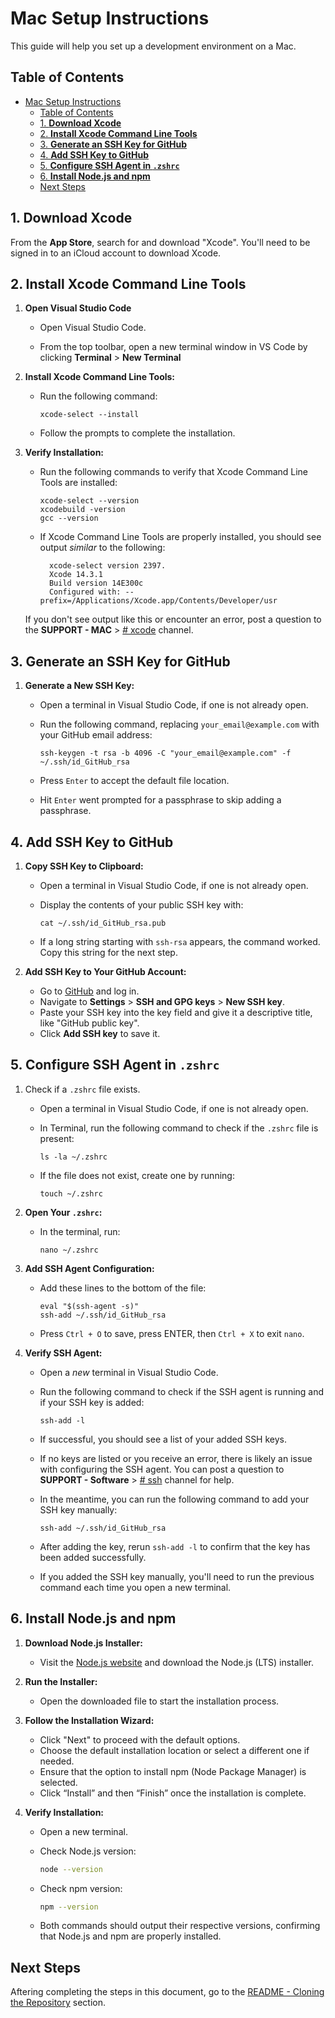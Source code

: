 # Mac Setup Instructions

This guide will help you set up a development environment on a Mac.

## Table of Contents

- [Mac Setup Instructions](#mac-setup-instructions)
  - [Table of Contents](#table-of-contents)
  - [1. **Download Xcode**](#1-download-xcode)
  - [2. **Install Xcode Command Line Tools**](#2-install-xcode-command-line-tools)
  - [3. **Generate an SSH Key for GitHub**](#3-generate-an-ssh-key-for-github)
  - [4. **Add SSH Key to GitHub**](#4-add-ssh-key-to-github)
  - [5. **Configure SSH Agent in `.zshrc`**](#5-configure-ssh-agent-in-zshrc)
  - [6. **Install Node.js and npm**](#6-install-nodejs-and-npm)
  - [Next Steps](#next-steps)

## 1. **Download Xcode**

From the **App Store**, search for and download "Xcode". You'll need to be signed in to an iCloud account to download Xcode.

## 2. **Install Xcode Command Line Tools**

1. **Open Visual Studio Code**

   - Open Visual Studio Code.

   - From the top toolbar, open a new terminal window in VS Code by clicking **Terminal** > **New Terminal**

2. **Install Xcode Command Line Tools:**

   - Run the following command:

     ```shell
     xcode-select --install
     ```

   - Follow the prompts to complete the installation.

3. **Verify Installation:**

   - Run the following commands to verify that Xcode Command Line Tools are installed:

     ```shell
     xcode-select --version
     xcodebuild -version
     gcc --version
     ```

   - If Xcode Command Line Tools are properly installed, you should see output _similar_ to the following:

     ```shell
       xcode-select version 2397.
       Xcode 14.3.1
       Build version 14E300c
       Configured with: --prefix=/Applications/Xcode.app/Contents/Developer/usr
     ```

   If you don't see output like this or encounter an error, post a question to the **SUPPORT - MAC** > [# xcode](https://discord.com/channels/1278288408795549716/1278301960247971982) channel.

## 3. **Generate an SSH Key for GitHub**

1. **Generate a New SSH Key:**

   - Open a terminal in Visual Studio Code, if one is not already open.
   - Run the following command, replacing `your_email@example.com` with your GitHub email address:

     ```shell
     ssh-keygen -t rsa -b 4096 -C "your_email@example.com" -f ~/.ssh/id_GitHub_rsa
     ```

   - Press `Enter` to accept the default file location.
   - Hit `Enter` went prompted for a passphrase to skip adding a passphrase.

## 4. **Add SSH Key to GitHub**

1. **Copy SSH Key to Clipboard:**

   - Open a terminal in Visual Studio Code, if one is not already open.
   - Display the contents of your public SSH key with:

     ```shell
     cat ~/.ssh/id_GitHub_rsa.pub
     ```

   - If a long string starting with `ssh-rsa` appears, the command worked. Copy this string for the next step.

2. **Add SSH Key to Your GitHub Account:**
   - Go to [GitHub](https://github.com) and log in.
   - Navigate to **Settings** > **SSH and GPG keys** > **New SSH key**.
   - Paste your SSH key into the key field and give it a descriptive title, like "GitHub public key".
   - Click **Add SSH key** to save it.

## 5. **Configure SSH Agent in `.zshrc`**

1. Check if a `.zshrc` file exists.

   - Open a terminal in Visual Studio Code, if one is not already open.
   - In Terminal, run the following command to check if the `.zshrc` file is present:

     ```shell
     ls -la ~/.zshrc
     ```

   - If the file does not exist, create one by running:

     ```shell
     touch ~/.zshrc
     ```

2. **Open Your `.zshrc`:**

   - In the terminal, run:

     ```shell
     nano ~/.zshrc
     ```

3. **Add SSH Agent Configuration:**

   - Add these lines to the bottom of the file:

     ```shell
     eval "$(ssh-agent -s)"
     ssh-add ~/.ssh/id_GitHub_rsa
     ```

   - Press `Ctrl + O` to save, press ENTER, then `Ctrl + X` to exit `nano`.

4. **Verify SSH Agent:**

   - Open a _new_ terminal in Visual Studio Code.

   - Run the following command to check if the SSH agent is running and if your SSH key is added:

     ```shell
     ssh-add -l
     ```

   - If successful, you should see a list of your added SSH keys.

   - If no keys are listed or you receive an error, there is likely an issue with configuring the SSH agent. You can post a question to **SUPPORT - Software** > [# ssh](https://discord.com/channels/1278288408795549716/1278302114812133418) channel for help.

   - In the meantime, you can run the following command to add your SSH key manually:

     ```shell
     ssh-add ~/.ssh/id_GitHub_rsa
     ```

   - After adding the key, rerun `ssh-add -l` to confirm that the key has been added successfully.
   - If you added the SSH key manually, you'll need to run the previous command each time you open a new terminal.

## 6. **Install Node.js and npm**

1. **Download Node.js Installer:**

   - Visit the [Node.js website](https://nodejs.org/) and download the Node.js (LTS) installer.

2. **Run the Installer:**

   - Open the downloaded file to start the installation process.

3. **Follow the Installation Wizard:**

   - Click "Next" to proceed with the default options.
   - Choose the default installation location or select a different one if needed.
   - Ensure that the option to install npm (Node Package Manager) is selected.
   - Click “Install” and then “Finish” once the installation is complete.

4. **Verify Installation:**

   - Open a new terminal.
   - Check Node.js version:

     ```bash
     node --version
     ```

   - Check npm version:

     ```bash
     npm --version
     ```

   - Both commands should output their respective versions, confirming that Node.js and npm are properly installed.

## Next Steps

Aftering completing the steps in this document, go to the [README - Cloning the Repository](https://github.com/mawentowski/api-documentation-course?tab=readme-ov-file#cloning-the-repository) section.
